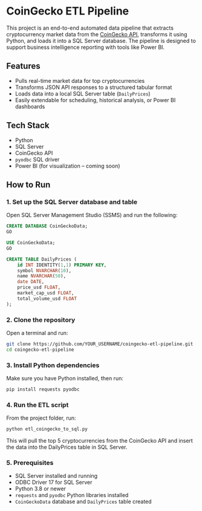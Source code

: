 # CoinGecko ETL Pipeline

This project is an end-to-end automated data pipeline that extracts cryptocurrency market data from the [CoinGecko API](https://www.coingecko.com/en/api), transforms it using Python, and loads it into a SQL Server database. The pipeline is designed to support business intelligence reporting with tools like Power BI.

## Features
- Pulls real-time market data for top cryptocurrencies
- Transforms JSON API responses to a structured tabular format
- Loads data into a local SQL Server table (`DailyPrices`)
- Easily extendable for scheduling, historical analysis, or Power BI dashboards

## Tech Stack
- Python
- SQL Server
- CoinGecko API
- `pyodbc` SQL driver
- Power BI (for visualization – coming soon)

## How to Run

### 1. Set up the SQL Server database and table
Open SQL Server Management Studio (SSMS) and run the following:

```sql
CREATE DATABASE CoinGeckoData;
GO

USE CoinGeckoData;
GO

CREATE TABLE DailyPrices (
    id INT IDENTITY(1,1) PRIMARY KEY,
    symbol NVARCHAR(10),
    name NVARCHAR(50),
    date DATE,
    price_usd FLOAT,
    market_cap_usd FLOAT,
    total_volume_usd FLOAT
);
```

### 2. Clone the repository

Open a terminal and run:

```bash
git clone https://github.com/YOUR_USERNAME/coingecko-etl-pipeline.git
cd coingecko-etl-pipeline
```

### 3. Install Python dependencies

Make sure you have Python installed, then run:

```bash
pip install requests pyodbc
```

### 4. Run the ETL script

From the project folder, run:

```bash
python etl_coingecko_to_sql.py
```

This will pull the top 5 cryptocurrencies from the CoinGecko API and insert the data into the DailyPrices table in SQL Server.

### 5. Prerequisites

- SQL Server installed and running
- ODBC Driver 17 for SQL Server
- Python 3.8 or newer
- `requests` and `pyodbc` Python libraries installed
- `CoinGeckoData` database and `DailyPrices` table created

